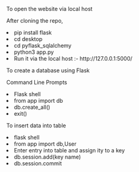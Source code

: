 <p>To open the website via local host</p>
<p>After cloning the repo,</p>
   <li> pip install flask</li>
   <li> cd desktop</li>
   <li>cd pyflask_sqlalchemy</li>
   <li>python3 app.py</li>
   <li> Run it via the local host :- http://127.0.0.1:5000/</li>
   
   <p>To create a database using Flask</p>
   <p>Command Line Prompts</p>
   <li>Flask shell</li>
   <li>from app import db</li>
   <li>db.create_all()</li>
   <li>exit()</li>
   
   <p>To insert data into table</p>
   <li>flask shell</li>
   <li>from app import db,User</li>
   <li>Enter entry into table and assign ity to a key</li>
   <li>db.session.add(key name)</li>
   <li>db.session.commit</li>
    
